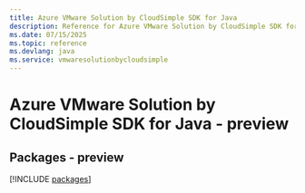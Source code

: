 ```yaml
---
title: Azure VMware Solution by CloudSimple SDK for Java
description: Reference for Azure VMware Solution by CloudSimple SDK for Java
ms.date: 07/15/2025
ms.topic: reference
ms.devlang: java
ms.service: vmwaresolutionbycloudsimple
---
```

# Azure VMware Solution by CloudSimple SDK for Java - preview
## Packages - preview
[!INCLUDE [packages](vmware-solution-by-cloudsimple-index.md)]